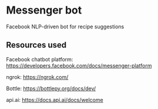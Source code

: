 # Messenger bot
Facebook NLP-driven bot for recipe suggestions

## Resources used

Facebook chatbot platform: https://developers.facebook.com/docs/messenger-platform

ngrok: https://ngrok.com/

Bottle: https://bottlepy.org/docs/dev/

api.ai: https://docs.api.ai/docs/welcome
